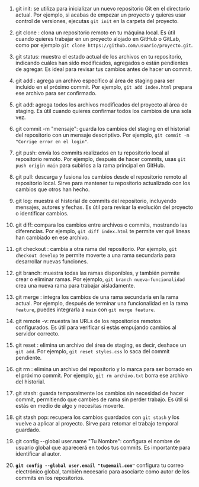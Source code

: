 1. git init:  se utiliza para inicializar un nuevo repositorio Git en el directorio actual. Por ejemplo, si acabas de empezar un proyecto y quieres usar control de versiones, ejecutas `git init` en la carpeta del proyecto.

2. git clone <url>: clona un repositorio remoto en tu máquina local. Es útil cuando quieres trabajar en un proyecto alojado en GitHub o GitLab, como por ejemplo `git clone https://github.com/usuario/proyecto.git`.

3. git status: muestra el estado actual de los archivos en tu repositorio, indicando cuáles han sido modificados, agregados o están pendientes de agregar. Es ideal para revisar tus cambios antes de hacer un commit.

4. git add <archivo>: agrega un archivo específico al área de staging para ser incluido en el próximo commit. Por ejemplo, `git add index.html` prepara ese archivo para ser confirmado.

5. git add: agrega todos los archivos modificados del proyecto al área de staging. Es útil cuando quieres confirmar todos los cambios de una sola vez.

6. git commit -m "mensaje": guarda los cambios del staging en el historial del repositorio con un mensaje descriptivo. Por ejemplo, `git commit -m "Corrige error en el login"`.

7. git push: envía los commits realizados en tu repositorio local al repositorio remoto. Por ejemplo, después de hacer commits, usas `git push origin main` para subirlos a la rama principal en GitHub.

8. git pull: descarga y fusiona los cambios desde el repositorio remoto al repositorio local. Sirve para mantener tu repositorio actualizado con los cambios que otros han hecho.

9. git log: muestra el historial de commits del repositorio, incluyendo mensajes, autores y fechas. Es útil para revisar la evolución del proyecto o identificar cambios.

10. git diff: compara los cambios entre archivos o commits, mostrando las diferencias. Por ejemplo, `git diff index.html` te permite ver qué líneas han cambiado en ese archivo.

11. git checkout <rama>: cambia a otra rama del repositorio. Por ejemplo, `git checkout develop` te permite moverte a una rama secundaria para desarrollar nuevas funciones.

14. git branch: muestra todas las ramas disponibles, y también permite crear o eliminar ramas. Por ejemplo, `git branch nueva-funcionalidad` crea una nueva rama para trabajar aisladamente.

15. git merge <rama>: integra los cambios de una rama secundaria en la rama actual. Por ejemplo, después de terminar una funcionalidad en la rama `feature`, puedes integrarla a `main` con `git merge feature`.

16. git remote -v: muestra las URLs de los repositorios remotos configurados. Es útil para verificar si estás empujando cambios al servidor correcto.

17. git reset <archivo>: elimina un archivo del área de staging, es decir, deshace un `git add`. Por ejemplo, `git reset styles.css` lo saca del commit pendiente.

18. git rm <archivo>: elimina un archivo del repositorio y lo marca para ser borrado en el próximo commit. Por ejemplo, `git rm archivo.txt` borra ese archivo del historial.

19. git stash: guarda temporalmente los cambios sin necesidad de hacer commit, permitiendo que cambies de rama sin perder trabajo. Es útil si estás en medio de algo y necesitas moverte.

20. git stash pop: recupera los cambios guardados con `git stash` y los vuelve a aplicar al proyecto. Sirve para retomar el trabajo temporal guardado.

21. git config --global user.name "Tu Nombre": configura el nombre de usuario global que aparecerá en todos tus commits. Es importante para identificar al autor.

22. **`git config --global user.email "tu@email.com"`** configura tu correo electrónico global, también necesario para asociarte como autor de los commits en los repositorios.
